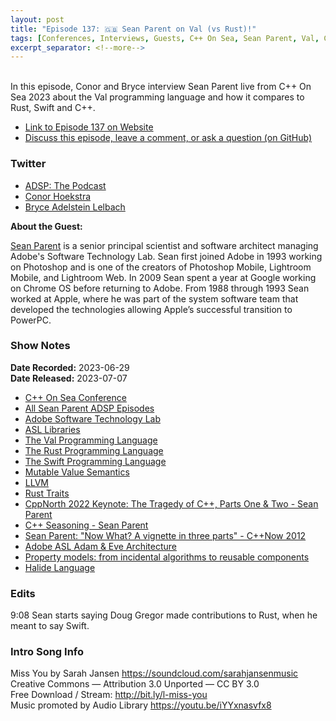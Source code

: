 ```yaml
---
layout: post
title: "Episode 137: 🇬🇧 Sean Parent on Val (vs Rust)!"
tags: [Conferences, Interviews, Guests, C++ On Sea, Sean Parent, Val, C++, Rust, Swift]
excerpt_separator: <!--more-->
---
```


<div id="buzzsprout-player-13178820"></div><script src="https://www.buzzsprout.com/1501960/13178820-episode-137-sean-parent-on-val-vs-rust.js?container_id=buzzsprout-player-13178820&player=small" type="text/javascript" charset="utf-8"></script>

<br>In this episode, Conor and Bryce interview Sean Parent live from C++ On Sea 2023 about the Val programming language and how it compares to Rust, Swift and C++.

<!--more-->

* [Link to Episode 137 on Website](https://adspthepodcast.com/2023/07/07/Episode-137.html)
* [Discuss this episode, leave a comment, or ask a question (on GitHub)](https://github.com/codereport/adsp2/discussions/28)

### Twitter
 
* [ADSP: The Podcast](https://twitter.com/adspthepodcast)
* [Conor Hoekstra](https://twitter.com/code_report)
* [Bryce Adelstein Lelbach](https://twitter.com/blelbach)

**About the Guest:**

[Sean Parent](https://twitter.com/seanparent) is a senior principal scientist and software architect managing Adobe's Software Technology Lab. Sean first joined Adobe in 1993 working on Photoshop and is one of the creators of Photoshop Mobile, Lightroom Mobile, and Lightroom Web. In 2009 Sean spent a year at Google working on Chrome OS before returning to Adobe. From 1988 through 1993 Sean worked at Apple, where he was part of the system software team that developed the technologies allowing Apple’s successful transition to PowerPC.

### Show Notes
 
**Date Recorded:** 2023-06-29 <br>
**Date Released:** 2023-07-07

* [C++ On Sea Conference](https://cpponsea.uk/)
* [All Sean Parent ADSP Episodes](https://adspthepodcast.com/tags/#Sean+Parent)
* [Adobe Software Technology Lab](https://stlab.adobe.com/)
* [ASL Libraries](https://stlab.adobe.com/group__asl__overview.html)
* [The Val Programming Language](https://www.val-lang.dev/)
* [The Rust Programming Language](https://www.rust-lang.org/)
* [The Swift Programming Language](https://swift.org/)
* [Mutable Value Semantics](https://www.jot.fm/issues/issue_2022_02/article2.pdf)
* [LLVM](https://llvm.org/)
* [Rust Traits](https://doc.rust-lang.org/book/ch10-02-traits.html)
* [CppNorth 2022 Keynote: The Tragedy of C++, Parts One & Two - Sean Parent](https://www.youtube.com/watch?v=kZCPURMH744)
* [C++ Seasoning - Sean Parent](https://youtu.be/qH6sSOr-yk8)
* [Sean Parent: "Now What? A vignette in three parts" - C++Now 2012](https://www.youtube.com/watch?v=iGenpw2NeKQ)
* [Adobe ASL Adam & Eve Architecture](https://stlab.adobe.com/group__asl__overview.html#asl_overview_adam_and_eve_architecture)
* [Property models: from incidental algorithms to reusable components](https://sean-parent.stlab.cc/papers/2008-10-gpce/p89-jarvi.pdf)
* [Halide Language](https://halide-lang.org/)

### Edits

9:08 Sean starts saying Doug Gregor made contributions to Rust, when he meant to say Swift.

### Intro Song Info
 
Miss You by Sarah Jansen https://soundcloud.com/sarahjansenmusic<br>
Creative Commons — Attribution 3.0 Unported — CC BY 3.0<br>
Free Download / Stream: http://bit.ly/l-miss-you<br>
Music promoted by Audio Library https://youtu.be/iYYxnasvfx8<br>
